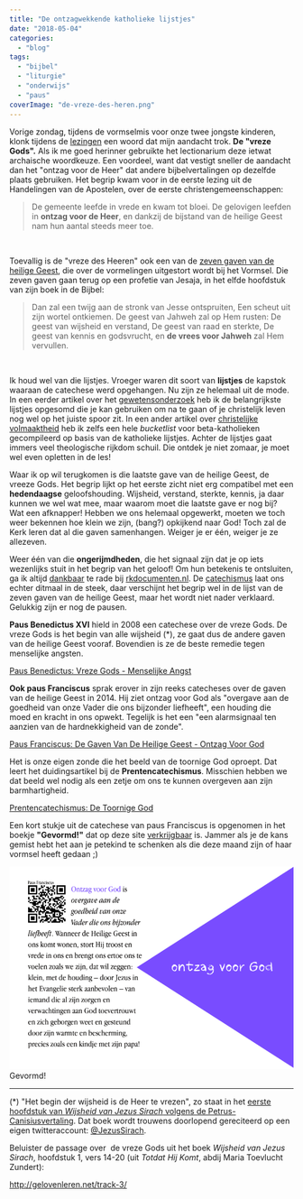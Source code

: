 ```yaml
---
title: "De ontzagwekkende katholieke lijstjes"
date: "2018-05-04"
categories: 
  - "blog"
tags: 
  - "bijbel"
  - "liturgie"
  - "onderwijs"
  - "paus"
coverImage: "de-vreze-des-heren.png"
---
```


Vorige zondag, tijdens de vormselmis voor onze twee jongste kinderen, klonk tijdens de [lezingen](http://www.bijbelcitaat.be/lezing/lezingen-van-de-dag-zondag-29-april-2018/) een woord dat mijn aandacht trok. **De "vreze Gods".** Als ik me goed herinner gebruikte het lectionarium deze ietwat archaische woordkeuze. Een voordeel, want dat vestigt sneller de aandacht dan het "ontzag voor de Heer" dat andere bijbelvertalingen op dezelfde plaats gebruiken. Het begrip kwam voor in de eerste lezing uit de Handelingen van de Apostelen, over de eerste christengemeenschappen:

> De gemeente leefde in vrede en kwam tot bloei. De gelovigen leefden in **ontzag voor de Heer**, en dankzij de bijstand van de heilige Geest nam hun aantal steeds meer toe.

 

Toevallig is de "vreze des Heeren" ook een van de [zeven gaven van de heilige Geest](https://www.rkdocumenten.nl/rkdocs/index.php?mi=650&dos=393), die over de vormelingen uitgestort wordt bij het Vormsel. Die zeven gaven gaan terug op een profetie van Jesaja, in het elfde hoofdstuk van zijn boek in de Bijbel:

> Dan zal een twijg aan de stronk van Jesse ontspruiten, Een scheut uit zijn wortel ontkiemen. De geest van Jahweh zal op Hem rusten: De geest van wijsheid en verstand, De geest van raad en sterkte, De geest van kennis en godsvrucht, en **de vrees voor Jahweh** zal Hem vervullen.

 

Ik houd wel van die lijstjes. Vroeger waren dit soort van **lijstjes** de kapstok waaraan de catechese werd opgehangen. Nu zijn ze helemaal uit de mode. In een eerder artikel over het [gewetensonderzoek](/blog/gewetensonderzoek-2/) heb ik de belangrijkste lijstjes opgesomd die je kan gebruiken om na te gaan of je christelijk leven nog wel op het juiste spoor zit. In een ander artikel over [christelijke volmaaktheid](/blog/volmaakte-katholieken/) heb ik zelfs een hele _bucketlist_ voor beta-katholieken gecompileerd op basis van de katholieke lijstjes. Achter de lijstjes gaat immers veel theologische rijkdom schuil. Die ontdek je niet zomaar, je moet wel even opletten in de les!

Waar ik op wil terugkomen is die laatste gave van de heilige Geest, de vreeze Gods. Het begrip lijkt op het eerste zicht niet erg compatibel met een **hedendaagse** geloofshouding. Wijsheid, verstand, sterkte, kennis, ja daar kunnen we wel wat mee, maar waarom moet die laatste gave er nog bij? Wat een afknapper! Hebben we ons helemaal opgewerkt, moeten we toch weer bekennen hoe klein we zijn, (bang?) opkijkend naar God! Toch zal de Kerk leren dat al die gaven samenhangen. Weiger je er één, weiger je ze allezeven.

Weer één van die **ongerijmdheden**, die het signaal zijn dat je op iets wezenlijks stuit in het begrip van het geloof! Om hun betekenis te ontsluiten, ga ik altijd [dankbaar](https://www.rkdocumenten.nl/rkdocs/index.php?page=3) te rade bij [rkdocumenten.nl](http://www.rkdocumenten.nl). De [catechismus](https://www.rkdocumenten.nl/rkdocs/index.php?mi=600&doc=1&id=1288&highlight=ontzag#al1831) laat ons echter ditmaal in de steek, daar verschijnt het begrip wel in de lijst van de zeven gaven van de heilige Geest, maar het wordt niet nader verklaard. Gelukkig zijn er nog de pausen.

**Paus Benedictus XVI** hield in 2008 een catechese over de vreze Gods. De vreze Gods is het begin van alle wijsheid (\*), ze gaat dus de andere gaven van de heilige Geest vooraf. Bovendien is ze de beste remedie tegen menselijke angsten.

[Paus Benedictus: Vreze Gods - Menselijke Angst](https://www.rkdocumenten.nl/rkdocs/index.php?mi=600&doc=2389&id=0&highlight=vreze)

**Ook paus Franciscus** sprak erover in zijn reeks catecheses over de gaven van de heilige Geest in 2014. Hij ziet ontzag voor God als "overgave aan de goedheid van onze Vader die ons bijzonder liefheeft", een houding die moed en kracht in ons opwekt. Tegelijk is het een "een alarmsignaal ten aanzien van de hardnekkigheid van de zonde".

[Paus Franciscus: De Gaven Van De Heilige Geest - Ontzag Voor God](https://www.rkdocumenten.nl/rkdocs/index.php?mi=600&doc=5509&highlight=Ontzag)

Het is onze eigen zonde die het beeld van de toornige God oproept. Dat leert het duidingsartikel bij de **Prentencatechismus**. Misschien hebben we dat beeld wel nodig als een zetje om ons te kunnen overgeven aan zijn barmhartigheid.

[Prentencatechismus: De Toornige God](http://prentencatechismus.org/about/de-toornige-god/)

Een kort stukje uit de catechese van paus Franciscus is opgenomen in het boekje **"Gevormd!"** dat op deze site [verkrijgbaar](/portfolio/gevormd/) is. Jammer als je de kans gemist hebt het aan je petekind te schenken als die deze maand zijn of haar vormsel heeft gedaan ;)

[![](images/ontzag-voor-god.png)](/portfolio/gevormd/) Gevormd!

* * *

(\*) "Het begin der wijsheid is de Heer te vrezen", zo staat in het [eerste hoofdstuk van _Wijsheid van Jezus Sirach_ volgens de Petrus-Canisiusvertaling](https://bijbel.gelovenleren.net/wijsheid-van-jezus-sirach.html). Dat boek wordt trouwens doorlopend gereciteerd op een eigen twitteraccount: [@JezusSirach](https://twitter.com/jezussirach).

Beluister de passage over  de vreze Gods uit het boek _Wijsheid van Jezus Sirach_, hoofdstuk 1, vers 14-20 (uit _Totdat Hij Komt_, abdij Maria Toevlucht Zundert):

http://gelovenleren.net/track-3/
